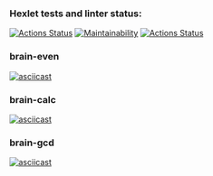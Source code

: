 ### Hexlet tests and linter status:
[![Actions Status](https://github.com/dmitryfirsanov/frontend-project-lvl1/workflows/hexlet-check/badge.svg)](https://github.com/dmitryfirsanov/frontend-project-lvl1/actions)
[![Maintainability](https://api.codeclimate.com/v1/badges/6917b2735dd300d06e35/maintainability)](https://codeclimate.com/github/dmitryfirsanov/frontend-project-lvl1/maintainability)
[![Actions Status](https://github.com/dmitryfirsanov/frontend-project-lvl1/workflows/eslint/badge.svg)](https://github.com/dmitryfirsanov/frontend-project-lvl1/actions)
### brain-even
[![asciicast](https://asciinema.org/a/rOFuvoNVU83VEbVibOesllMU3.svg)](https://asciinema.org/a/rOFuvoNVU83VEbVibOesllMU3)
### brain-calc
[![asciicast](https://asciinema.org/a/2vbKoB9hYX57iEvZ4ro5F8iaU.svg)](https://asciinema.org/a/2vbKoB9hYX57iEvZ4ro5F8iaU)
### brain-gcd
[![asciicast](https://asciinema.org/a/23tpmLoJFqEh3ULcXmyeXbeKn.svg)](https://asciinema.org/a/23tpmLoJFqEh3ULcXmyeXbeKn)